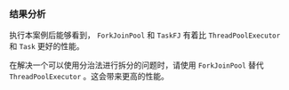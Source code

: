 ### 结果分析

执行本案例后能够看到， `ForkJoinPool` 和 `TaskFJ` 有着比 `ThreadPoolExecutor` 和 `Task` 更好的性能。

在解决一个可以使用分治法进行拆分的问题时，请使用 `ForkJoinPool` 替代 `ThreadPoolExecutor` 。这会带来更高的性能。

